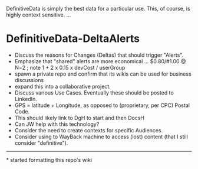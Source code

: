 DefinitiveData is simply the best data for a particular use.  This, of course, is highly context sensitive.
...

# DefinitiveData-DeltaAlerts
* Discuss the reasons for Changes (Deltas) that should trigger "Alerts".
* Emphasize that "shared" alerts are more economical ... $0.80/#1.00 @ N=2 ; note 1 + 2 x 0.15 x devCost / userGroup
* spawn a private repo and confirm that its wikis can be used for business discussions
* expand this into a collaborative project.
* Discuss various Use Cases.  Eventually these should be posted to LinkedIn.
* GPS = latitude + Longitude, as opposed to (proprietary, per CPC) Postal Code.
* This should likely link to DgH to start and then DocsH
* Can JW help with this technology?
* Consider the need to create contexts for specific Audiences.
* Consider using to WayBack machine to access (lost) content (that I still consider "definitive").

<hr>
* started formatting this repo's wiki
